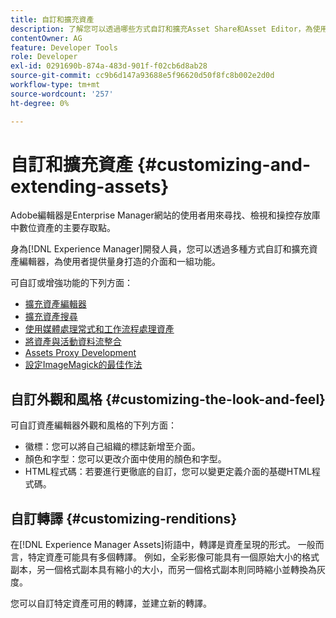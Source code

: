 ```yaml
---
title: 自訂和擴充資產
description: 了解您可以透過哪些方式自訂和擴充Asset Share和Asset Editor，為使用者提供量身打造的介面和功能集。
contentOwner: AG
feature: Developer Tools
role: Developer
exl-id: 0291690b-874a-483d-901f-f02cb6d8ab28
source-git-commit: cc9b6d147a93688e5f96620d50f8fc8b002e2d0d
workflow-type: tm+mt
source-wordcount: '257'
ht-degree: 0%

---
```


# 自訂和擴充資產 {#customizing-and-extending-assets}

Adobe編輯器是Enterprise Manager網站的使用者用來尋找、檢視和操控存放庫中數位資產的主要存取點。

身為[!DNL Experience Manager]開發人員，您可以透過多種方式自訂和擴充資產編輯器，為使用者提供量身打造的介面和一組功能。

可自訂或增強功能的下列方面：

* [擴充資產編輯器](asseteditorx.md)
* [擴充資產搜尋](searchx.md)
* [使用媒體處理常式和工作流程處理資產](media-handlers.md)
* [將資產與活動資料流整合](extending-activity-stream.md)
* [Assets Proxy Development](proxy.md)
* [設定ImageMagick的最佳作法](best-practices-for-imagemagick.md)

## 自訂外觀和風格 {#customizing-the-look-and-feel}

可自訂資產編輯器外觀和風格的下列方面：

* 徽標：您可以將自己組織的標誌新增至介面。
* 顏色和字型：您可以更改介面中使用的顏色和字型。
* HTML程式碼：若要進行更徹底的自訂，您可以變更定義介面的基礎HTML程式碼。

## 自訂轉譯 {#customizing-renditions}

在[!DNL Experience Manager Assets]術語中，轉譯是資產呈現的形式。 一般而言，特定資產可能具有多個轉譯。 例如，全彩影像可能具有一個原始大小的格式副本，另一個格式副本具有縮小的大小，而另一個格式副本則同時縮小並轉換為灰度。

您可以自訂特定資產可用的轉譯，並建立新的轉譯。
